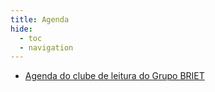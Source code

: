 ```yaml
--- 
title: Agenda
hide:
  - toc
  - navigation
---
```


- [Agenda do clube de leitura do Grupo BRIET](https://docs.google.com/spreadsheets/d/1N95cfzFDd4K82tXpE2Ch97Ezg0dhBAcvMWAKfM0c1Qc/edit?usp=sharing)

